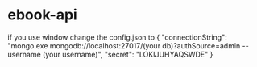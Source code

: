 # ebook-api
if you use window change the config.json to
{
    "connectionString": "mongo.exe mongodb://localhost:27017/(your db)?authSource=admin --username (your username)",
    "secret": "LOKIJUHYAQSWDE"
}
